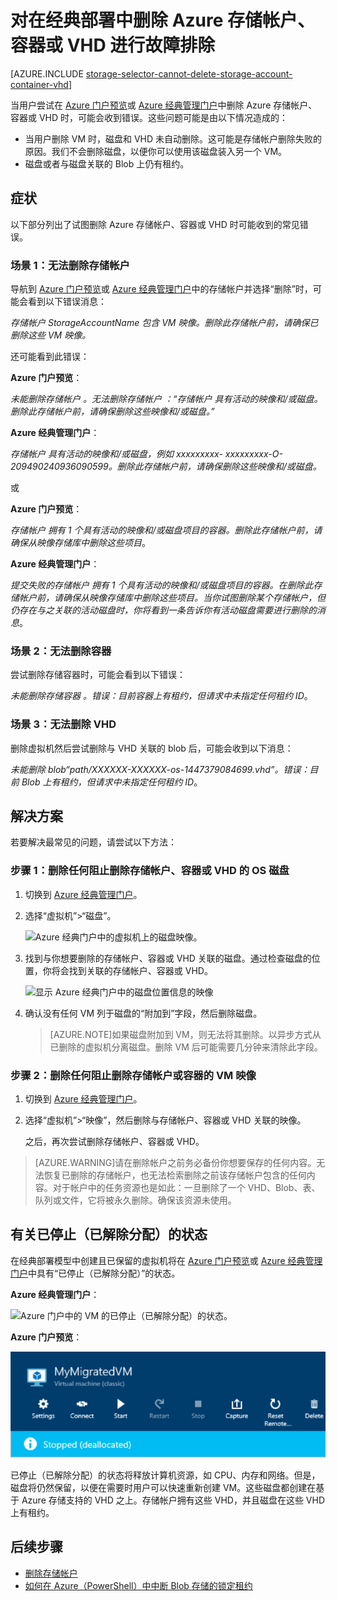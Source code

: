 <properties
    pageTitle="对在经典部署中删除 Azure 存储帐户、容器或 VHD 进行故障排除 | Azure"
    description="对在经典部署中删除 Azure 存储帐户、容器或 VHD 进行故障排除"
    services="storage"
    documentationcenter=""
    author="genlin"
    manager="felixwu"
    editor="tysonn"
    tags="storage" />  

<tags
    ms.assetid="0f7a8243-d8dc-432a-9d37-1272a0cb3a5c"
    ms.service="storage"
    ms.workload="na"
    ms.tgt_pltfrm="na"
    ms.devlang="na"
    ms.topic="article"
    ms.date="10/18/2016"
    wacn.date="12/05/2016"
    ms.author="genli" />  


# 对在经典部署中删除 Azure 存储帐户、容器或 VHD 进行故障排除
[AZURE.INCLUDE [storage-selector-cannot-delete-storage-account-container-vhd](../../includes/storage-selector-cannot-delete-storage-account-container-vhd.md)]

当用户尝试在 [Azure 门户预览](https://portal.azure.cn/)或 [Azure 经典管理门户](https://manage.windowsazure.cn/)中删除 Azure 存储帐户、容器或 VHD 时，可能会收到错误。这些问题可能是由以下情况造成的：

* 当用户删除 VM 时，磁盘和 VHD 未自动删除。这可能是存储帐户删除失败的原因。我们不会删除磁盘，以便你可以使用该磁盘装入另一个 VM。
* 磁盘或者与磁盘关联的 Blob 上仍有租约。


## 症状
以下部分列出了试图删除 Azure 存储帐户、容器或 VHD 时可能收到的常见错误。

### 场景 1：无法删除存储帐户
导航到 [Azure 门户预览](https://portal.azure.cn/)或 [Azure 经典管理门户](https://manage.windowsazure.cn/)中的存储帐户并选择“删除”时，可能会看到以下错误消息：

*存储帐户 StorageAccountName 包含 VM 映像。删除此存储帐户前，请确保已删除这些 VM 映像。*

还可能看到此错误：

**Azure 门户预览**：

*未能删除存储帐户 <vm-storage-account-name>。无法删除存储帐户 <vm-storage-account-name>：“存储帐户 <vm-storage-account-name> 具有活动的映像和/或磁盘。删除此存储帐户前，请确保删除这些映像和/或磁盘。”*

**Azure 经典管理门户**：

*存储帐户 <vm-storage-account-name> 具有活动的映像和/或磁盘，例如 xxxxxxxxx- xxxxxxxxx-O-209490240936090599。删除此存储帐户前，请确保删除这些映像和/或磁盘。*

或

**Azure 门户预览**：

*存储帐户 <vm-storage-account-name> 拥有 1 个具有活动的映像和/或磁盘项目的容器。删除此存储帐户前，请确保从映像存储库中删除这些项目*。

**Azure 经典管理门户**：

*提交失败的存储帐户 <vm-storage-account-name> 拥有 1 个具有活动的映像和/或磁盘项目的容器。在删除此存储帐户前，请确保从映像存储库中删除这些项目。当你试图删除某个存储帐户，但仍存在与之关联的活动磁盘时，你将看到一条告诉你有活动磁盘需要进行删除的消息*。

### 场景 2：无法删除容器
尝试删除存储容器时，可能会看到以下错误：

*未能删除存储容器 <container name>。错误：目前容器上有租约，但请求中未指定任何租约 ID*。

### 场景 3：无法删除 VHD
删除虚拟机然后尝试删除与 VHD 关联的 blob 后，可能会收到以下消息：

*未能删除 blob“path/XXXXXX-XXXXXX-os-1447379084699.vhd”。错误：目前 Blob 上有租约，但请求中未指定任何租约 ID*。

## 解决方案
若要解决最常见的问题，请尝试以下方法：

### 步骤 1：删除任何阻止删除存储帐户、容器或 VHD 的 OS 磁盘
1. 切换到 [Azure 经典管理门户](https://manage.windowsazure.cn/)。
2. 选择“虚拟机”>“磁盘”。
   
    ![Azure 经典门户中的虚拟机上的磁盘映像。](./media/storage-cannot-delete-storage-account-container-vhd/VMUI.png)
3. 找到与你想要删除的存储帐户、容器或 VHD 关联的磁盘。通过检查磁盘的位置，你将会找到关联的存储帐户、容器或 VHD。
   
    ![显示 Azure 经典门户中的磁盘位置信息的映像](./media/storage-cannot-delete-storage-account-container-vhd/DiskLocation.png)
4. 确认没有任何 VM 列于磁盘的“附加到”字段，然后删除磁盘。
   
   > [AZURE.NOTE]如果磁盘附加到 VM，则无法将其删除。以异步方式从已删除的虚拟机分离磁盘。删除 VM 后可能需要几分钟来清除此字段。


### 步骤 2：删除任何阻止删除存储帐户或容器的 VM 映像
1. 切换到 [Azure 经典管理门户](https://manage.windowsazure.CN/)。
2. 选择“虚拟机”>“映像”，然后删除与存储帐户、容器或 VHD 关联的映像。
   
    之后，再次尝试删除存储帐户、容器或 VHD。

> [AZURE.WARNING]请在删除帐户之前务必备份你想要保存的任何内容。无法恢复已删除的存储帐户，也无法检索删除之前该存储帐户包含的任何内容。对于帐户中的任务资源也是如此：一旦删除了一个 VHD、Blob、表、队列或文件，它将被永久删除。确保该资源未使用。


## 有关已停止（已解除分配）的状态
在经典部署模型中创建且已保留的虚拟机将在 [Azure 门户预览](https://portal.azure.cn/)或 [Azure 经典管理门户](https://manage.windowsazure.cn/)中具有“已停止（已解除分配）”的状态。

**Azure 经典管理门户**：

![Azure 门户中的 VM 的已停止（已解除分配）的状态。](./media/storage-cannot-delete-storage-account-container-vhd/moreinfo2.png)

**Azure 门户预览**：

![Azure 经典门户中的 VM 的已停止（已解除分配）的状态。](./media/storage-cannot-delete-storage-account-container-vhd/moreinfo1.png)

已停止（已解除分配）的状态将释放计算机资源，如 CPU、内存和网络。但是，磁盘将仍然保留，以便在需要时用户可以快速重新创建 VM。这些磁盘都创建在基于 Azure 存储支持的 VHD 之上。存储帐户拥有这些 VHD，并且磁盘在这些 VHD 上有租约。

## 后续步骤
- [删除存储帐户](/documentation/articles/storage-create-storage-account/#delete-a-storage-account)
- [如何在 Azure（PowerShell）中中断 Blob 存储的锁定租约](https://gallery.technet.microsoft.com/scriptcenter/How-to-break-the-locked-c2cd6492)

<!---HONumber=Mooncake_1128_2016-->